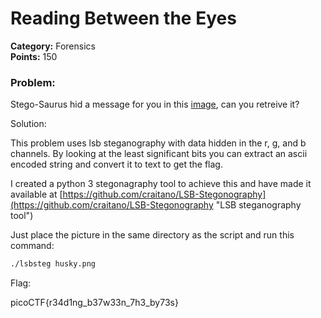 # Reading Between the Eyes
__Category:__ Forensics  
__Points:__ 150

### Problem:

Stego-Saurus hid a message for you in this [image](https://2018shell3.picoctf.com/static/3e423171eed198e8425524a1b052869b/husky.png), can you retreive it?

Solution:

This problem uses lsb steganography with data hidden in the r, g, and b channels.
By looking at the least significant bits you can extract an ascii encoded string and convert it to text to get the flag.

I created a python 3 stegonagraphy tool to achieve this and have made it available at [https://github.com/craitano/LSB-Stegonography](https://github.com/craitano/LSB-Stegonography "LSB steganography tool")

Just place the picture in the same directory as the script and run this command: 
```Bash
./lsbsteg husky.png
```
Flag:

picoCTF{r34d1ng_b37w33n_7h3_by73s}

